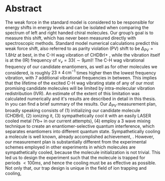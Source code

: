 # Abstract
The weak force in the standard model is considered to be responsible for energy shifts in energy levels and can be isolated when comparing the spectrum of left and right handed chiral molecules. Our group’s goal is to measure this shift, which has never been measured directly with spectroscopic methods.
Standard model numerical calculations predict this weak force shift, also referred to as parity violation (PV) shift to be $\Delta_{PV} = 1.8Hz$ at best, in the C-H wag vibration of CHDBrI+ <!--TODO: Cite-->, while the vibration itself is at the (IR) frequency of $\nu_v = 33 (\sim 9 \mu m)$!
The C-H wag vibrational frequency of our candidate enantiomers, as well as for other molecules we considered, is roughly $23\pm 4 \,\mathrm{cm^{-1}}$ times higher then the lowest frequency vibration, with 7 additional vibrational frequencies in between. This implies that the lifetime of the excited C-H wag vibrating state of any of our most promising candidate molecules will be limited by intra-molecular vibration redistribution (IVR). An estimate of the extent of this limitation was calculated numerically and it's results are described in detail in this thesis. In <!--TODO: cite--> you can find a brief summary of the results.
Our $\Delta_{PV}$ measurement plan, broadly speaking consists of (1) initializing our candidate molecule (CHDBrI), (2) ionizing it, (3) sympathetically cool it with an easily LASER cooled metal (Yb+ in our current attempts), (4) employ a 3 wave mixing technique to create an enantiomer-selective quantum interference, which separates enantiomers into different quantum state. <!--TODO: Cite Itay's thesis, or our group's articles, an article about sympathetic cooling-->
Sympathetically cooling a molecule is well known, already accomplished achievement, <!--TODO: Cite a few examples -->. However, _our_ measurement plan is substantially different from the experimental schemes employed in other experiments in which molecules are sympathetically cooled, because the molecule initialization is not trivial. This led us to design the experiment such that the molecule is trapped for periods $<100ms$, and hence the cooling must be as effective as possible. Not only that, our trap design is unique in the field of ion trapping and cooling,
<!--stackedit_data:
eyJoaXN0b3J5IjpbLTE5ODg2MzU3OTgsLTExMjYzMzk5OTQsMT
AwNTc4Njc3OCwtMTM0NzEwNzA1NywtNjA0MDYzMDEsLTM2ODY2
MDg4NywtMTI2MTIzMDAzNyw1NDE1MDU0ODAsMTc2NDc0NTkzOS
wxMTM2MzMwOTQ0LC0xOTYzMTc4MDQsNzU4MDc3Njc1LC0xODU1
MjMzOTkyLC0yMDg4NzQ2NjEyLC0zMzI0NTUzNjNdfQ==
-->